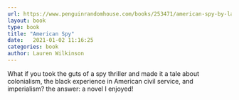 ```yaml
---
url: https://www.penguinrandomhouse.com/books/253471/american-spy-by-lauren-wilkinson/
layout: book
type: book
title: "American Spy"
date:   2021-01-02 11:16:25
categories: book
author: Lauren Wilkinson
---
```


What if you took the guts of a spy thriller and made it a tale about colonialism, the black experience in American civil service, and imperialism? the answer: a novel I enjoyed!
